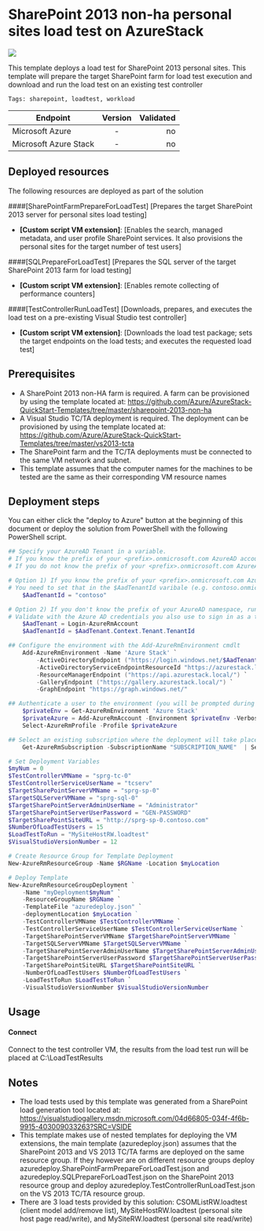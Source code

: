 # SharePoint 2013 non-ha personal sites load test on AzureStack

<a href="https://portal.azure.com/#create/Microsoft.Template/uri/https%3A%2F%2Fraw.githubusercontent.com%2FAzure%2Fazure-quickstart-templates%2Fmaster%2Fsharepoint-2013-non-ha-loadtest%2Fazuredeploy.json" target="_blank">
    <img src="http://azuredeploy.net/deploybutton.png"/></a>

This template deploys a load test for SharePoint 2013 personal sites. This template will prepare the target SharePoint farm for load test execution and download and run the load test on an existing test controller 

`Tags: sharepoint, loadtest, workload`

| Endpoint        | Version           | Validated  |
| ------------- |:-------------:| -----:|
| Microsoft Azure      | - | no |
| Microsoft Azure Stack      | -     |  no |

## Deployed resources

The following resources are deployed as part of the solution

####[SharePointFarmPrepareForLoadTest]
[Prepares the target SharePoint 2013 server for personal sites load testing]
+ **[Custom script VM extension]**: [Enables the search, managed metadata, and user profile SharePoint services. It also provisions the personal sites for the target number of test users]

####[SQLPrepareForLoadTest]
[Prepares the SQL server of the target SharePoint 2013 farm for load testing]
+ **[Custom script VM extension]**: [Enables remote collecting of performance counters]

####[TestControllerRunLoadTest]
[Downloads, prepares, and executes the load test on a pre-existing Visual Studio test controller]
+ **[Custom script VM extension]**: [Downloads the load test package; sets the target endpoints on the load tests; and executes the requested load test]

## Prerequisites
+ A SharePoint 2013 non-HA farm is required. A farm can be provisioned by using the template located at: https://github.com/Azure/AzureStack-QuickStart-Templates/tree/master/sharepoint-2013-non-ha	
+ A Visual Studio TC/TA deployment is required. The deployment can be provisioned by using the template located at: https://github.com/Azure/AzureStack-QuickStart-Templates/tree/master/vs2013-tcta
+ The SharePoint farm and the TC/TA deployments must be connected to the same VM network and subnet.
+ This template assumes that the computer names for the machines to be tested are the same as their corresponding VM resource names

## Deployment steps
You can either click the "deploy to Azure" button at the beginning of this document or deploy the solution from PowerShell with the following PowerShell script.

``` PowerShell
## Specify your AzureAD Tenant in a variable. 
# If you know the prefix of your <prefix>.onmicrosoft.com AzureAD account use option 1)
# If you do not know the prefix of your <prefix>.onmicrosoft.com AzureAD account use option 2)

# Option 1) If you know the prefix of your <prefix>.onmicrosoft.com AzureAD namespace.
# You need to set that in the $AadTenantId varibale (e.g. contoso.onmicrosoft.com).
    $AadTenantId = "contoso"

# Option 2) If you don't know the prefix of your AzureAD namespace, run the following cmdlets. 
# Validate with the Azure AD credentials you also use to sign in as a tenant to Microsoft Azure Stack Development Kit.
    $AadTenant = Login-AzureRmAccount
    $AadTenantId = $AadTenant.Context.Tenant.TenantId

## Configure the environment with the Add-AzureRmEnvironment cmdlt
    Add-AzureRmEnvironment -Name 'Azure Stack' `
        -ActiveDirectoryEndpoint ("https://login.windows.net/$AadTenantId/") `
        -ActiveDirectoryServiceEndpointResourceId "https://azurestack.local-api/"`
        -ResourceManagerEndpoint ("https://api.azurestack.local/") `
        -GalleryEndpoint ("https://gallery.azurestack.local/") `
        -GraphEndpoint "https://graph.windows.net/"

## Authenticate a user to the environment (you will be prompted during authentication)
    $privateEnv = Get-AzureRmEnvironment 'Azure Stack'
    $privateAzure = Add-AzureRmAccount -Environment $privateEnv -Verbose
    Select-AzureRmProfile -Profile $privateAzure

## Select an existing subscription where the deployment will take place
    Get-AzureRmSubscription -SubscriptionName "SUBSCRIPTION_NAME"  | Select-AzureRmSubscription

# Set Deployment Variables
$myNum = 0
$TestControllerVMName = "sprg-tc-0"
$TestControllerServiceUserName = "tcserv"
$TargetSharePointServerVMName = "sprg-sp-0"
$TargetSQLServerVMName = "sprg-sql-0"
$TargetSharePointServerAdminUserName = "Administrator"
$TargetSharePointServerUserPassword = "GEN-PASSWORD"
$TargetSharePointSiteURL = "http://sprg-sp-0.contoso.com"
$NumberOfLoadTestUsers = 15
$LoadTestToRun = "MySiteHostRW.loadtest"
$VisualStudioVersionNumber = 12

# Create Resource Group for Template Deployment
New-AzureRmResourceGroup -Name $RGName -Location $myLocation

# Deploy Template 
New-AzureRmResourceGroupDeployment `
    -Name "myDeployment$myNum" `
    -ResourceGroupName $RGName `
    -TemplateFile "azuredeploy.json" `
    -deploymentLocation $myLocation `	
    -TestControllerVMName $TestControllerVMName `
    -TestControllerServiceUserName $TestControllerServiceUserName `
    -TargetSharePointServerVMName $TargetSharePointServerVMName `
    -TargetSQLServerVMName $TargetSQLServerVMName `
    -TargetSharePointServerAdminUserName $TargetSharePointServerAdminUserName `
    -TargetSharePointServerUserPassword $TargetSharePointServerUserPassword `
    -TargetSharePointSiteURL $TargetSharePointSiteURL `
    -NumberOfLoadTestUsers $NumberOfLoadTestUsers `
	-LoadTestToRun $LoadTestToRun `
	-VisualStudioVersionNumber $VisualStudioVersionNumber
```

## Usage
#### Connect
Connect to the test controller VM, the results from the load test run will be placed at C:\LoadTestResults

## Notes
+ The load tests used by this template was generated from a SharePoint load generation tool located at: https://visualstudiogallery.msdn.microsoft.com/04d66805-034f-4f6b-9915-403009033263?SRC=VSIDE
+ This template makes use of nested templates for deploying the VM extensions, the main template (azuredeploy.json) assumes that the SharePoint 2013 and VS 2013 TC/TA farms are deployed
on the same resource group. If they however are on different resource groups deploy azuredeploy.SharePointFarmPrepareForLoadTest.json and azuredeploy.SQLPrepareForLoadTest.json on the SharePoint 2013 resource group
and deploy azuredeploy.TestControllerRunLoadTest.json on the VS 2013 TC/TA resource group.
+ There are 3 load tests provided by this solution: CSOMListRW.loadtest (client model add/remove list), MySiteHostRW.loadtest (personal site host page read/write), and MySiteRW.loadtest (personal site read/write)

